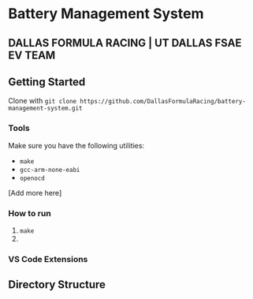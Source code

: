 # Battery Management System

## DALLAS FORMULA RACING | UT DALLAS FSAE EV TEAM

## Getting Started

Clone with `git clone https://github.com/DallasFormulaRacing/battery-management-system.git`

### Tools

Make sure you have the following utilities:

- `make`
- `gcc-arm-none-eabi`
- `openocd`

[Add more here]

### How to run

1. `make`
2.

### VS Code Extensions

## Directory Structure

